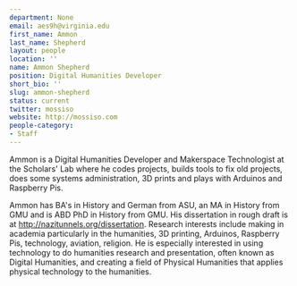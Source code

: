 ```yaml
---
department: None
email: aes9h@virginia.edu
first_name: Ammon
last_name: Shepherd
layout: people
location: ''
name: Ammon Shepherd
position: Digital Humanities Developer
short_bio: ''
slug: ammon-shepherd
status: current
twitter: mossiso
website: http://mossiso.com
people-category:
- Staff
---
```


Ammon is a Digital Humanities Developer and Makerspace Technologist at the Scholars' Lab where he codes projects, builds tools to fix old projects, does some systems administration, 3D prints and plays with Arduinos and Raspberry Pis.

Ammon has BA's in History and German from ASU, an MA in History from GMU and is ABD PhD in History from GMU. His dissertation in rough draft is at http://nazitunnels.org/dissertation. Research interests include making in academia particularly in the humanities, 3D printing, Arduinos, Raspberry Pis, technology, aviation, religion. He is especially interested in using technology to do humanities research and presentation, often known as Digital Humanities, and creating a field of Physical Humanities that applies physical technology to the humanities.
